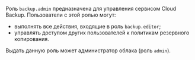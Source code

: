 Роль `backup.admin` предназначена для управления сервисом Cloud Backup. Пользователи с этой ролью могут:

* выполнять все действия, входящие в роль `backup.editor`; 
* управлять доступом других пользователей к политикам резервного копирования.

Выдать данную роль может администратор облака (роль `admin`).